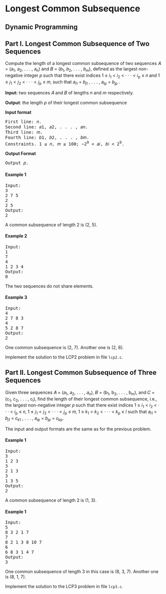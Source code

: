 # Longest Common Subsequence
## Dynamic Programming

## Part I. Longest Common Subsequence of Two Sequences
Compute the length of a longest common subsequence of two sequences 𝐴 = (𝑎<sub>1</sub>, 𝑎<sub>2</sub>, . . . , 𝑎<sub>n</sub>) and 𝐵 = (𝑏<sub>1</sub>, 𝑏<sub>2</sub>, . . . , 𝑏<sub>m</sub>), defined as the largest non-negative integer 𝑝 such that there exist indices 1 ≤ 𝑖<sub>1</sub> < 𝑖<sub>2</sub> < · · · < 𝑖<sub>p</sub> ≤ 𝑛 and 1 ≤ 𝑗<sub>1</sub> < 𝑗<sub>2</sub> < · · · < 𝑗<sub>p</sub> ≤ 𝑚, such that 𝑎<sub>i1</sub> = 𝑏<sub>j1</sub> , . . . , 𝑎<sub>ip</sub> = 𝑏<sub>jp</sub> .

<strong>Input:</strong> two sequences 𝐴 and 𝐵 of lengths *n* and *m* respectively.

<strong>Output</strong>: the length *p* of their longest common subsequence

<strong>Input format</strong>
<pre>
First line: 𝑛. 
Second line: 𝑎1, 𝑎2, . . . , 𝑎𝑛. 
Third line: 𝑚. 
Fourth line: 𝑏1, 𝑏2, . . . , 𝑏𝑚. 
Constraints. 1 ≤ 𝑛, 𝑚 ≤ 100; −2<sup>9</sup> < 𝑎𝑖, 𝑏𝑖 < 2<sup>9</sup>.
</pre>
<strong>Output Format</strong> 
<pre>
Output 𝑝.
</pre>

<h4>Example 1</h4>
<pre>
Input:
3
2 7 5
2
2 5
Output:
2
</pre>
A common subsequence of length 2 is (2, 5).
<h4>Example 2</h4>
<pre>
Input:
1
7
4
1 2 3 4
Output:
0
</pre>
The two sequences do not share elements.
<h4>Example 3</h4>
<pre>
Input:
4
2 7 8 3
4
5 2 8 7
Output:
2
</pre>
One common subsequence is (2, 7). Another one is (2, 8).


Implement the solution to the LCP2 problem in file `lcp2.c`.

## Part II. Longest Common Subsequence of Three Sequences
Given three sequences 𝐴 = (𝑎<sub>1</sub>, 𝑎<sub>2</sub>, . . . , 𝑎<sub>n</sub>), 𝐵 = (b<sub>1</sub>, b<sub>2</sub>, . . . , b<sub>m</sub>), and 𝐶 = (c<sub>1</sub>, c<sub>2</sub>, . . . , c<sub>l</sub>), find the length of their longest common subsequence, i.e., the largest non-negative integer 𝑝 such that there exist indices 1 ≤ 𝑖<sub>1</sub> < 𝑖<sub>2</sub> < · · · < 𝑖<sub>p</sub> ≤ 𝑛, 1 ≤ 𝑗<sub>1</sub> < 𝑗<sub>2</sub> < · · · < 𝑗<sub>p</sub> ≤ 𝑚, 1 ≤ 𝑘<sub>1</sub> < 𝑘<sub>2</sub> < · · · < 𝑘<sub>p</sub> ≤ 𝑙 such that 𝑎<sub>i1</sub> = 𝑏<sub>j1</sub> = 𝑐<sub>k1</sub> , . . . , 𝑎<sub>ip</sub> = 𝑏<sub>jp</sub> = 𝑐<sub>kp</sub>.

The input and output formats are the same as for the previous problem.

<h4>Example 1</h4>
<pre>
Input:
3
1 2 3
3
2 1 3
3
1 3 5
Output:
2
</pre>
A common subsequence of length 2 is (1, 3).
<h4>Example 1</h4>
<pre>
Input:
5
8 3 2 1 7
7
8 2 1 3 8 10 7
6
6 8 3 1 4 7
Output:
3
</pre>
One common subsequence of length 3 in this case is (8, 3, 7). Another one is (8, 1, 7).

Implement the solution to the LCP3 problem in file `lcp3.c`.
